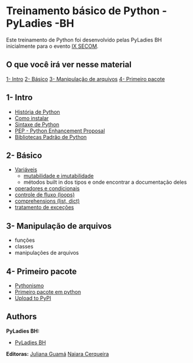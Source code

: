 # Treinamento básico de Python - PyLadies -BH

Este treinamento de Python foi desenvolvido pelas PyLadies BH inicialmente para o evento [IX SECOM](http://www.semanacomputacao.caf.ufv.br/).

## O que você irá ver nesse material

[1- Intro](#1-intro)
[2- Básico](#2-básico)
[3- Manipulação de arquivos](#3-manipulação-de-arquivos)
[4- Primeiro pacote](#4-primeiro-pacote)

## 1- Intro

- [História de Python](1_Intro\1_História_de_Python.ipynb)
- [Como instalar](1_Intro\2_Instalação.md)
- [Sintaxe de Python](1_Intro\3_Sintaxe.ipynb)
- [PEP - Python Enhancement Proposal](1_Intro\4_PEP.md)
- [Bibliotecas Padrão de Python](1_Intro\5_Bibliotecas_padrão.ipynb)

## 2- Básico

- [Variáveis](2_Básico\6_Variaveis.ipynb)
  - [mutabilidade e imutabilidade](2_Básico\6_Variaveis.ipynb)
  - métodos built in dos tipos e onde encontrar a documentação deles
- [operadores e condicionais](2_Básico\7_Operadores.ipynb)
- [controle de fluxo (loops)](2_Básico\7_Operadores.ipynb)
- [comprehensions (list, dict)](2_Básico\7_Operadores.ipynb)
- [tratamento de exceções](2_Básico\7_Operadores.ipynb)

## 3- Manipulação de arquivos

- funções
- classes
- manipulações de arquivos

## 4- Primeiro pacote

- [Pythonismo](https://github.com/JulianaGuama/python_sample_package)
- [Primeiro pacote em python](https://github.com/JulianaGuama/python_sample_package)
- [Upload to PyPI](4_Primeiro_pacote\9_upload_to_PyPI.md)

## Authors

**PyLadies BH:**
* [PyLadies BH]()

**Editoras:**
[Juliana Guamá](https://www.linkedin.com/in/juliana-guama/)
[Naiara Cerqueira](https://www.linkedin.com/in/naiaracerqueira/)
